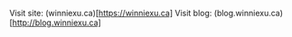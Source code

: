 Visit site: (winniexu.ca)[https://winniexu.ca]
Visit blog: (blog.winniexu.ca)[http://blog.winniexu.ca]
